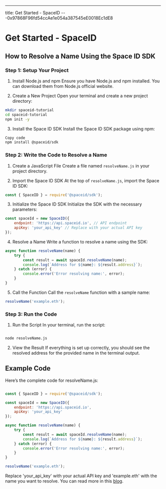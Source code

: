 ---
title: Get Started - SpaceID
---0x97868F96fd54ccAe1e054a387545eE0018Ec1dE8

# Get Started - SpaceID

## How to Resolve a Name Using the Space ID SDK

### Step 1: Setup Your Project
1. Install Node.js and npm
Ensure you have Node.js and npm installed. You can download them from Node.js official website.

2. Create a New Project
Open your terminal and create a new project directory:

```bash
mkdir spaceid-tutorial
cd spaceid-tutorial
npm init -y
```
3. Install the Space ID SDK
Install the Space ID SDK package using npm:

```bash
Copy code
npm install @spaceid/sdk
```

### Step 2: Write the Code to Resolve a Name
1. Create a JavaScript File
Create a file named `resolveName.js` in your project directory.

2. Import the Space ID SDK
At the top of `resolveName.js`, import the Space ID SDK:

```javascript
const { SpaceID } = require('@spaceid/sdk');
```
3. Initialize the Space ID SDK
Initialize the SDK with the necessary parameters:

```javascript
const spaceId = new SpaceID({
    endpoint: 'https://api.spaceid.io', // API endpoint
    apiKey: 'your_api_key' // Replace with your actual API key
});
```

4. Resolve a Name
Write a function to resolve a name using the SDK:

```javascript
async function resolveName(name) {
    try {
        const result = await spaceId.resolveName(name);
        console.log(`Address for ${name}: ${result.address}`);
    } catch (error) {
        console.error('Error resolving name:', error);
    }
}
```

5. Call the Function
Call the `resolveName` function with a sample name:

```javascript
resolveName('example.eth');
```

### Step 3: Run the Code
1. Run the Script
In your terminal, run the script:

```bash

node resolveName.js
```
2. View the Result
If everything is set up correctly, you should see the resolved address for the provided name in the terminal output.

## Example Code
Here’s the complete code for resolveName.js:

```javascript

const { SpaceID } = require('@spaceid/sdk');

const spaceId = new SpaceID({
    endpoint: 'https://api.spaceid.io',
    apiKey: 'your_api_key'
});

async function resolveName(name) {
    try {
        const result = await spaceId.resolveName(name);
        console.log(`Address for ${name}: ${result.address}`);
    } catch (error) {
        console.error('Error resolving name:', error);
    }
}

resolveName('example.eth');
```
Replace 'your_api_key' with your actual API key and 'example.eth' with the name you want to resolve. You can read more in this [blog](https://nodereal.io/blog/en/how-to-resolve-a-name-through-spaceid-sdk/).
